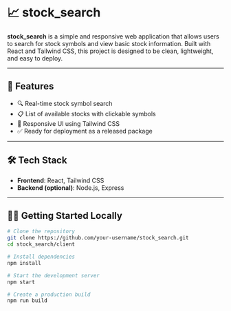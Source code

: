 # 📈 stock_search

**stock_search** is a simple and responsive web application that allows users to search for stock symbols and view basic stock information. Built with React and Tailwind CSS, this project is designed to be clean, lightweight, and easy to deploy.

---

## 🚀 Features

- 🔍 Real-time stock symbol search
- 📋 List of available stocks with clickable symbols
- 📱 Responsive UI using Tailwind CSS
- ✅ Ready for deployment as a released package
---

## 🛠️ Tech Stack

- **Frontend**: React, Tailwind CSS
- **Backend (optional)**: Node.js, Express

---

## 🧑‍💻 Getting Started Locally

```bash
# Clone the repository
git clone https://github.com/your-username/stock_search.git
cd stock_search/client

# Install dependencies
npm install

# Start the development server
npm start

# Create a production build
npm run build
